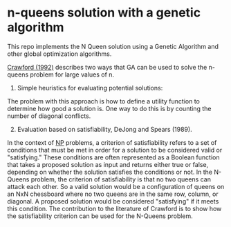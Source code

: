 # n-queens solution with a genetic algorithm
 This repo implements the N Queen solution using a Genetic Algorithm and other global optimization algorithms.
 
[Crawford (1992)](https://dl.acm.org/doi/10.1145/130069.130128) describes two ways that GA can be used to solve the n-queens problem for large values of n.
1.	Simple heuristics for evaluating potential solutions:

 The problem with this approach is how to define a utility function to determine how good a solution is. One way to do this is by counting the number of diagonal conflicts.
 
2.	Evaluation based on satisfiability, DeJong and Spears (1989).
 
In the context of [NP](https://en.wikipedia.org/wiki/NP-completeness) problems, a criterion of satisfiability refers to a set of conditions that must be met in order for a solution to be considered valid or "satisfying." These conditions are often represented as a Boolean function that takes a proposed solution as input and returns either true or false, depending on whether the solution satisfies the conditions or not. In the N-Queens problem, the criterion of satisfiability is that no two queens can attack each other. So a valid solution would be a configuration of queens on an NxN chessboard where no two queens are in the same row, column, or diagonal. A proposed solution would be considered "satisfying" if it meets this condition. The contribution to the literature of Crawford is to show how the satisfiability criterion can be used for the N-Queens problem.

